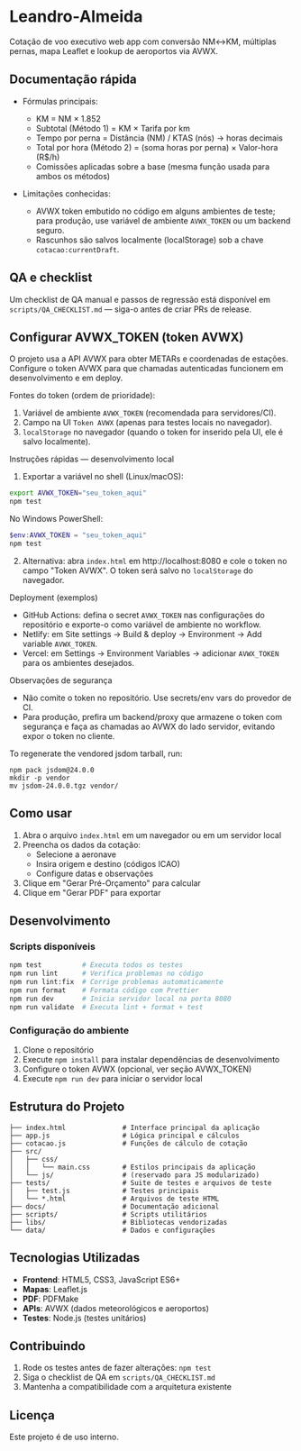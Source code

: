 # Leandro-Almeida

Cotação de voo executivo web app com conversão NM↔KM, múltiplas pernas, mapa Leaflet e lookup de aeroportos via AVWX.

## Documentação rápida

- Fórmulas principais:
  - KM = NM × 1.852
  - Subtotal (Método 1) = KM × Tarifa por km
  - Tempo por perna = Distância (NM) / KTAS (nós) → horas decimais
  - Total por hora (Método 2) = (soma horas por perna) × Valor-hora (R$/h)
  - Comissões aplicadas sobre a base (mesma função usada para ambos os métodos)

- Limitações conhecidas:
  - AVWX token embutido no código em alguns ambientes de teste; para produção, use variável de ambiente `AVWX_TOKEN` ou um backend seguro.
  - Rascunhos são salvos localmente (localStorage) sob a chave `cotacao:currentDraft`.

## QA e checklist

Um checklist de QA manual e passos de regressão está disponível em `scripts/QA_CHECKLIST.md` — siga-o antes de criar PRs de release.

## Configurar AVWX_TOKEN (token AVWX)

O projeto usa a API AVWX para obter METARs e coordenadas de estações. Configure o token AVWX para que chamadas autenticadas funcionem em desenvolvimento e em deploy.

Fontes do token (ordem de prioridade):

1. Variável de ambiente `AVWX_TOKEN` (recomendada para servidores/CI).
2. Campo na UI `Token AVWX` (apenas para testes locais no navegador).
3. `localStorage` no navegador (quando o token for inserido pela UI, ele é salvo localmente).

Instruções rápidas — desenvolvimento local

1. Exportar a variável no shell (Linux/macOS):

```bash
export AVWX_TOKEN="seu_token_aqui"
npm test
```

No Windows PowerShell:

```powershell
$env:AVWX_TOKEN = "seu_token_aqui"
npm test
```

2. Alternativa: abra `index.html` em http://localhost:8080 e cole o token no campo "Token AVWX". O token será salvo no `localStorage` do navegador.

Deployment (exemplos)

- GitHub Actions: defina o secret `AVWX_TOKEN` nas configurações do repositório e exporte-o como variável de ambiente no workflow.
- Netlify: em Site settings → Build & deploy → Environment → Add variable `AVWX_TOKEN`.
- Vercel: em Settings → Environment Variables → adicionar `AVWX_TOKEN` para os ambientes desejados.

Observações de segurança

- Não comite o token no repositório. Use secrets/env vars do provedor de CI.
- Para produção, prefira um backend/proxy que armazene o token com segurança e faça as chamadas ao AVWX do lado servidor, evitando expor o token no cliente.


To regenerate the vendored jsdom tarball, run:

```
npm pack jsdom@24.0.0
mkdir -p vendor
mv jsdom-24.0.0.tgz vendor/
```

## Como usar

1. Abra o arquivo `index.html` em um navegador ou em um servidor local
2. Preencha os dados da cotação:
   - Selecione a aeronave
   - Insira origem e destino (códigos ICAO)
   - Configure datas e observações
3. Clique em "Gerar Pré-Orçamento" para calcular
4. Clique em "Gerar PDF" para exportar

## Desenvolvimento

### Scripts disponíveis

```bash
npm test          # Executa todos os testes
npm run lint      # Verifica problemas no código
npm run lint:fix  # Corrige problemas automaticamente
npm run format    # Formata código com Prettier
npm run dev       # Inicia servidor local na porta 8080
npm run validate  # Executa lint + format + test
```

### Configuração do ambiente

1. Clone o repositório
2. Execute `npm install` para instalar dependências de desenvolvimento
3. Configure o token AVWX (opcional, ver seção AVWX_TOKEN)
4. Execute `npm run dev` para iniciar o servidor local

## Estrutura do Projeto

```
├── index.html              # Interface principal da aplicação
├── app.js                  # Lógica principal e cálculos
├── cotacao.js              # Funções de cálculo de cotação
├── src/
│   ├── css/
│   │   └── main.css        # Estilos principais da aplicação
│   └── js/                 # (reservado para JS modularizado)
├── tests/                  # Suite de testes e arquivos de teste
│   ├── test.js             # Testes principais
│   └── *.html              # Arquivos de teste HTML
├── docs/                   # Documentação adicional
├── scripts/                # Scripts utilitários
├── libs/                   # Bibliotecas vendorizadas
└── data/                   # Dados e configurações
```

## Tecnologias Utilizadas

- **Frontend**: HTML5, CSS3, JavaScript ES6+
- **Mapas**: Leaflet.js
- **PDF**: PDFMake
- **APIs**: AVWX (dados meteorológicos e aeroportos)
- **Testes**: Node.js (testes unitários)

## Contribuindo

1. Rode os testes antes de fazer alterações: `npm test`
2. Siga o checklist de QA em `scripts/QA_CHECKLIST.md`
3. Mantenha a compatibilidade com a arquitetura existente

## Licença

Este projeto é de uso interno.
